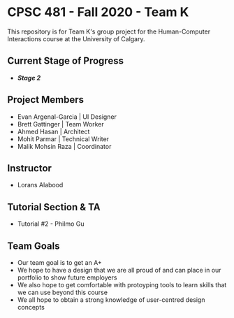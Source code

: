 # CPSC 481 - Fall 2020 - Team K
This repository is for Team K's group project for the Human-Computer Interactions course at the University of Calgary.

## Current Stage of Progress
* ___Stage 2___

## Project Members
* Evan Argenal-Garcia | UI Designer
* Brett Gattinger | Team Worker
* Ahmed Hasan | Architect 
* Mohit Parmar | Technical Writer
* Malik Mohsin Raza | Coordinator

## Instructor
* Lorans Alabood 

## Tutorial Section & TA
* Tutorial #2 - Philmo Gu

## Team Goals
- Our team goal is to get an A+
- We hope to have a design that we are all proud of and can place in our portfolio to show future employers
- We also hope to get comfortable with protoyping tools to learn skills that we can use beyond this course
- We all hope to obtain a strong knowledge of user-centred design concepts

